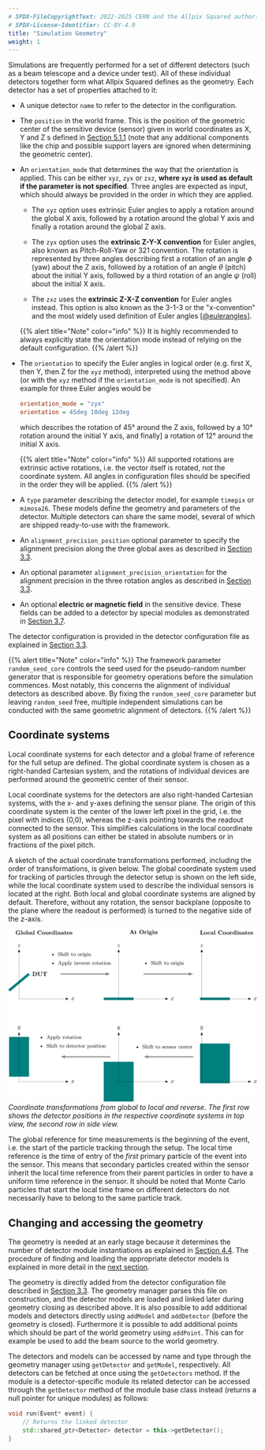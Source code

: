 ```yaml
---
# SPDX-FileCopyrightText: 2022-2025 CERN and the Allpix Squared authors
# SPDX-License-Identifier: CC-BY-4.0
title: "Simulation Geometry"
weight: 1
---
```


Simulations are frequently performed for a set of different detectors (such as a beam telescope and a device under test). All
of these individual detectors together form what Allpix Squared defines as the geometry. Each detector has a set of
properties attached to it:

* A unique detector `name` to refer to the detector in the configuration.

* The `position` in the world frame. This is the position of the geometric center of the sensitive device (sensor) given in
  world coordinates as X, Y and Z s defined in [Section 5.1.1](#coordinate-systems) (note that any
  additional components like the chip and possible support layers are ignored when determining the geometric center).

* An `orientation_mode` that determines the way that the orientation is applied. This can be either `xyz`, `zyx` or `zxz`,
  **where `xyz` is used as default if the parameter is not specified**. Three angles are expected as input, which should
  always be provided in the order in which they are applied.

  * The `xyz` option uses extrinsic Euler angles to apply a rotation around the global X axis, followed by a rotation
    around the global Y axis and finally a rotation around the global Z axis.

  * The `zyx` option uses the **extrinsic Z-Y-X convention** for Euler angles, also known as Pitch-Roll-Yaw or 321
    convention. The rotation is represented by three angles describing first a rotation of an angle $`\phi`$ (yaw) about
    the Z axis, followed by a rotation of an angle $`\theta`$ (pitch) about the initial Y axis, followed by a third
    rotation of an angle $`\psi`$ (roll) about the initial X axis.

  * The `zxz` uses the **extrinsic Z-X-Z convention** for Euler angles instead. This option is also known as the 3-1-3 or
    the "x-convention" and the most widely used definition of Euler angles \[[@eulerangles]\].

  {{% alert title="Note" color="info" %}}
  It is highly recommended to always explicitly state the orientation mode instead of relying on the default configuration.
  {{% /alert %}}

* The `orientation` to specify the Euler angles in logical order (e.g. first X, then Y, then Z for the `xyz` method),
  interpreted using the method above (or with the `xyz` method if the `orientation_mode` is not specified). An example for
  three Euler angles would be

  ```ini
  orientation_mode = "zyx"
  orientation = 45deg 10deg 12deg
  ```

  which describes the rotation of 45° around the Z axis, followed by a 10° rotation around the initial Y axis, and finally]
  a rotation of 12° around the initial X axis.

  {{% alert title="Note" color="info" %}}
  All supported rotations are extrinsic active rotations, i.e. the vector itself is rotated, not the coordinate system. All
  angles in configuration files should be specified in the order they will be applied.
  {{% /alert %}}

* A `type` parameter describing the detector model, for example `timepix` or `mimosa26`. These models define the geometry
  and parameters of the detector. Multiple detectors can share the same model, several of which are shipped ready-to-use
  with the framework.

* An `alignment_precision_position` optional parameter to specify the alignment precision along the three global axes as
  described in [Section 3.3](../03_getting_started/03_detector_configuration.md).

* An optional parameter `alignment_precision_orientation` for the alignment precision in the three rotation angles as
  described in [Section 3.3](../03_getting_started/03_detector_configuration.md).

* An optional **electric or magnetic field** in the sensitive device. These fields can be added to a detector by special
  modules as demonstrated in [Section 3.7](../03_getting_started/07_extending_simulation_chain.md#electric-fields).

The detector configuration is provided in the detector configuration file as explained in
[Section 3.3](../03_getting_started/03_detector_configuration.md).

{{% alert title="Note" color="info" %}}
The framework parameter `random_seed_core` controls the seed used for the pseudo-random number generator that is responsible
for geometry operations before the simulation commences. Most notably, this concerns the alignment of individual detectors as
described above. By fixing the `random_seed_core` parameter but leaving `random_seed` free, multiple independent simulations
can be conducted with the same geometric alignment of detectors.
{{% /alert %}}

## Coordinate systems

Local coordinate systems for each detector and a global frame of reference for the full setup are defined. The global
coordinate system is chosen as a right-handed Cartesian system, and the rotations of individual devices are performed around
the geometric center of their sensor.

Local coordinate systems for the detectors are also right-handed Cartesian systems, with the x- and y-axes defining the
sensor plane. The origin of this coordinate system is the center of the lower left pixel in the grid, i.e. the pixel with
indices (0,0), whereas the z-axis pointing towards the readout connected to the sensor.
This simplifies calculations in the local coordinate system as all positions can either be stated in absolute
numbers or in fractions of the pixel pitch.

A sketch of the actual coordinate transformations performed, including the order of transformations, is given below. The
global coordinate system used for tracking of particles through the detector setup is shown on the left side, while the local
coordinate system used to describe the individual sensors is located at the right. Both local and global coordinate systems are aligned by default.
Therefore, without any rotation, the sensor backplane (opposite to the plane where the readout is performed) is turned to the negative side of the z-axis.

![Coordinate transformations](./transformations.png)\
*Coordinate transformations from global to local and reverse. The first row shows the detector positions in the respective
coordinate systems in top view, the second row in side view.*

The global reference for time measurements is the beginning of the event, i.e. the start of the particle tracking through the
setup. The local time reference is the time of entry of the *first* primary particle of the event into the sensor. This means
that secondary particles created within the sensor inherit the local time reference from their parent particles in order to
have a uniform time reference in the sensor. It should be noted that Monte Carlo particles that start the local time frame on
different detectors do not necessarily have to belong to the same particle track.

## Changing and accessing the geometry

The geometry is needed at an early stage because it determines the number of detector module instantiations as explained
in [Section 4.4](../04_framework/04_modules.md#module-instantiation). The procedure of finding and loading the appropriate
detector models is explained in more detail in the [next section](./02_models.md).

The geometry is directly added from the detector configuration file described in
[Section 3.3](../03_getting_started/03_detector_configuration.md). The geometry manager parses this file on construction, and
the detector models are loaded and linked later during geometry closing as described above. It is also possible to add
additional models and detectors directly using `addModel` and `addDetector` (before the geometry is closed). Furthermore it
is possible to add additional points which should be part of the world geometry using `addPoint`. This can for example be
used to add the beam source to the world geometry.

The detectors and models can be accessed by name and type through the geometry manager using `getDetector` and `getModel`,
respectively. All detectors can be fetched at once using the `getDetectors` method. If the module is a detector-specific
module its related detector can be accessed through the `getDetector` method of the module base class instead (returns a null
pointer for unique modules) as follows:

```cpp
void run(Event* event) {
    // Returns the linked detector
    std::shared_ptr<Detector> detector = this->getDetector();
}
```

[@eulerangles]: https://mathworld.wolfram.com/EulerAngles.html
